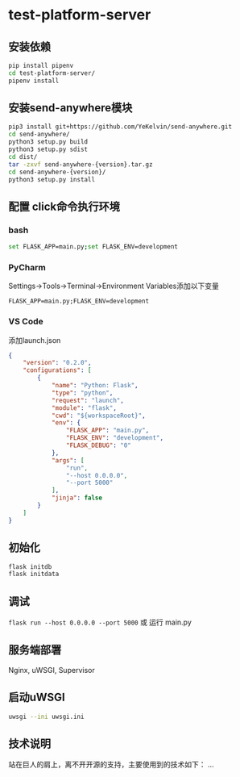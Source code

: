 # test-platform-server

## 安装依赖

```bash
pip install pipenv
cd test-platform-server/
pipenv install
```

## 安装send-anywhere模块

```bash
pip3 install git+https://github.com/YeKelvin/send-anywhere.git
cd send-anywhere/
python3 setup.py build
python3 setup.py sdist
cd dist/
tar -zxvf send-anywhere-{version}.tar.gz
cd send-anywhere-{version}/
python3 setup.py install
```

## 配置 click命令执行环境

### bash

```bash
set FLASK_APP=main.py;set FLASK_ENV=development
```

### PyCharm

Settings->Tools->Terminal->Environment Variables添加以下变量

```args
FLASK_APP=main.py;FLASK_ENV=development
```

### VS Code

添加launch.json

```json
{
    "version": "0.2.0",
    "configurations": [
        {
            "name": "Python: Flask",
            "type": "python",
            "request": "launch",
            "module": "flask",
            "cwd": "${workspaceRoot}",
            "env": {
                "FLASK_APP": "main.py",
                "FLASK_ENV": "development",
                "FLASK_DEBUG": "0"
            },
            "args": [
                "run",
                "--host 0.0.0.0",
                "--port 5000"
            ],
            "jinja": false
        }
    ]
}
```

## 初始化

```bash
flask initdb
flask initdata
```

## 调试

`flask run --host 0.0.0.0 --port 5000`
或
运行 main.py

## 服务端部署

Nginx, uWSGI, Supervisor

## 启动uWSGI

```bash
uwsgi --ini uwsgi.ini
```

## 技术说明

站在巨人的肩上，离不开开源的支持，主要使用到的技术如下：
...
